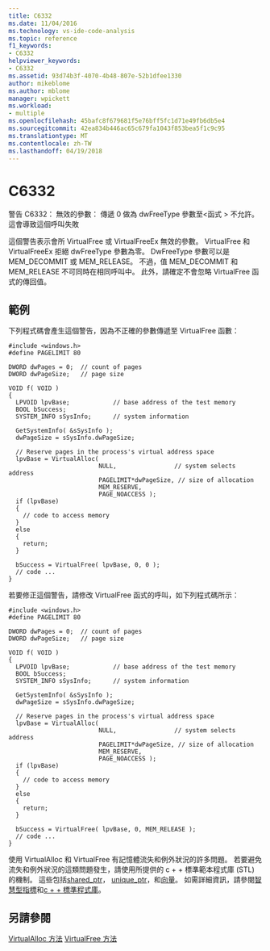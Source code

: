 ```yaml
---
title: C6332
ms.date: 11/04/2016
ms.technology: vs-ide-code-analysis
ms.topic: reference
f1_keywords:
- C6332
helpviewer_keywords:
- C6332
ms.assetid: 93d74b3f-4070-4b48-807e-52b1dfee1330
author: mikeblome
ms.author: mblome
manager: wpickett
ms.workload:
- multiple
ms.openlocfilehash: 45bafc8f679681f5e76bff5fc1d71e49fb6db5e4
ms.sourcegitcommit: 42ea834b446ac65c679fa1043f853bea5f1c9c95
ms.translationtype: MT
ms.contentlocale: zh-TW
ms.lasthandoff: 04/19/2018
---
```

# <a name="c6332"></a>C6332
警告 C6332： 無效的參數： 傳遞 0 做為 dwFreeType 參數至\<函式 > 不允許。 這會導致這個呼叫失敗

 這個警告表示會所 VirtualFree 或 VirtualFreeEx 無效的參數。 VirtualFree 和 VirtualFreeEx 拒絕 dwFreeType 參數為零。 DwFreeType 參數可以是 MEM_DECOMMIT 或 MEM_RELEASE。 不過，值 MEM_DECOMMIT 和 MEM_RELEASE 不可同時在相同呼叫中。 此外，請確定不會忽略 VirtualFree 函式的傳回值。

## <a name="example"></a>範例
 下列程式碼會產生這個警告，因為不正確的參數傳遞至 VirtualFree 函數：

```
#include <windows.h>
#define PAGELIMIT 80

DWORD dwPages = 0;  // count of pages
DWORD dwPageSize;   // page size

VOID f( VOID )
{
  LPVOID lpvBase;            // base address of the test memory
  BOOL bSuccess;
  SYSTEM_INFO sSysInfo;      // system information

  GetSystemInfo( &sSysInfo );
  dwPageSize = sSysInfo.dwPageSize;

  // Reserve pages in the process's virtual address space
  lpvBase = VirtualAlloc(
                         NULL,                // system selects address
                         PAGELIMIT*dwPageSize, // size of allocation
                         MEM_RESERVE,
                         PAGE_NOACCESS );
  if (lpvBase)
  {
    // code to access memory
  }
  else
  {
    return;
  }

  bSuccess = VirtualFree( lpvBase, 0, 0 );
  // code ...
}
```

 若要修正這個警告，請修改 VirtualFree 函式的呼叫，如下列程式碼所示：

```
#include <windows.h>
#define PAGELIMIT 80

DWORD dwPages = 0;  // count of pages
DWORD dwPageSize;   // page size

VOID f( VOID )
{
  LPVOID lpvBase;            // base address of the test memory
  BOOL bSuccess;
  SYSTEM_INFO sSysInfo;      // system information

  GetSystemInfo( &sSysInfo );
  dwPageSize = sSysInfo.dwPageSize;

  // Reserve pages in the process's virtual address space
  lpvBase = VirtualAlloc(
                         NULL,                // system selects address
                         PAGELIMIT*dwPageSize, // size of allocation
                         MEM_RESERVE,
                         PAGE_NOACCESS );
  if (lpvBase)
  {
    // code to access memory
  }
  else
  {
    return;
  }

  bSuccess = VirtualFree( lpvBase, 0, MEM_RELEASE );
  // code ...
}
```

 使用 VirtualAlloc 和 VirtualFree 有記憶體流失和例外狀況的許多問題。 若要避免流失和例外狀況的這類問題發生，請使用所提供的 c + + 標準範本程式庫 (STL) 的機制。 這些包括[shared_ptr](/cpp/standard-library/shared-ptr-class)， [unique_ptr](/cpp/standard-library/unique-ptr-class)，和[向量](/cpp/standard-library/vector)。 如需詳細資訊，請參閱[智慧型指標](/cpp/cpp/smart-pointers-modern-cpp)和[c + + 標準程式庫](/cpp/standard-library/cpp-standard-library-reference)。

## <a name="see-also"></a>另請參閱
 [VirtualAlloc 方法](/dotnet/framework/unmanaged-api/hosting/ihostmemorymanager-virtualalloc-method) [VirtualFree 方法](/dotnet/framework/unmanaged-api/hosting/ihostmemorymanager-virtualfree-method)
